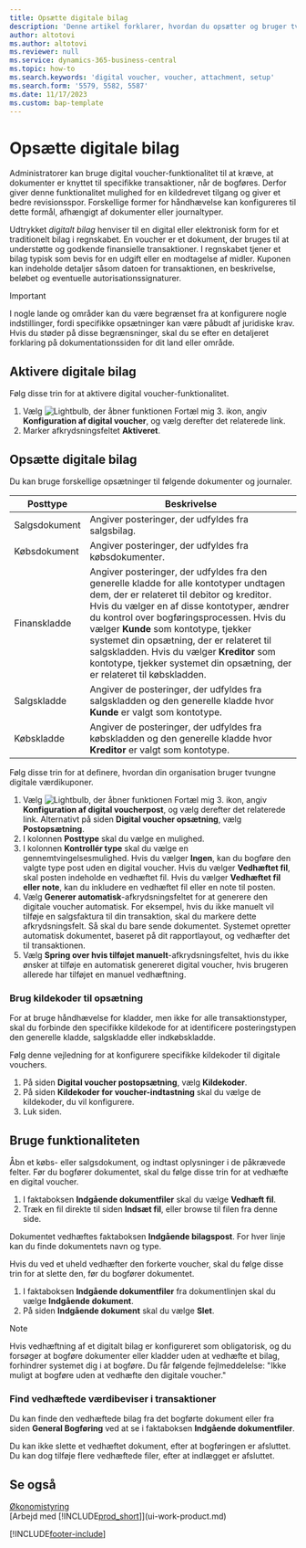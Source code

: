 ```yaml
---
title: Opsætte digitale bilag
description: 'Denne artikel forklarer, hvordan du opsætter og bruger tvungne digitale værdikuponer i Microsoft Dynamics 365 Business Central.'
author: altotovi
ms.author: altotovi
ms.reviewer: null
ms.service: dynamics-365-business-central
ms.topic: how-to
ms.search.keywords: 'digital voucher, voucher, attachment, setup'
ms.search.form: '5579, 5582, 5587'
ms.date: 11/17/2023
ms.custom: bap-template
---
```


# <a name="set-up-digital-vouchers"></a>Opsætte digitale bilag

Administratorer kan bruge digital voucher-funktionalitet til at kræve, at dokumenter er knyttet til specifikke transaktioner, når de bogføres. Derfor giver denne funktionalitet mulighed for en kildedrevet tilgang og giver et bedre revisionsspor. Forskellige former for håndhævelse kan konfigureres til dette formål, afhængigt af dokumenter eller journaltyper.

Udtrykket *digitalt bilag* henviser til en digital eller elektronisk form for et traditionelt bilag i regnskabet. En voucher er et dokument, der bruges til at understøtte og godkende finansielle transaktioner. I regnskabet tjener et bilag typisk som bevis for en udgift eller en modtagelse af midler. Kuponen kan indeholde detaljer såsom datoen for transaktionen, en beskrivelse, beløbet og eventuelle autorisationssignaturer.

> [!IMPORTANT]
> I nogle lande og områder kan du være begrænset fra at konfigurere nogle indstillinger, fordi specifikke opsætninger kan være påbudt af juridiske krav. Hvis du støder på disse begrænsninger, skal du se efter en detaljeret forklaring på dokumentationssiden for dit land eller område.

## <a name="enable-digital-vouchers"></a>Aktivere digitale bilag

Følg disse trin for at aktivere digital voucher-funktionalitet.

1. Vælg ![Lightbulb, der åbner funktionen Fortæl mig 3.](media/ui-search/search_small.png "Fortæl mig, hvad du vil foretage dig") ikon, angiv **Konfiguration af digital voucher**, og vælg derefter det relaterede link.
2. Marker afkrydsningsfeltet **Aktiveret**.

## <a name="set-up-digital-vouchers-1"></a>Opsætte digitale bilag

Du kan bruge forskellige opsætninger til følgende dokumenter og journaler.

| Posttype | Beskrivelse |
|------------|-------------|
| Salgsdokument | Angiver posteringer, der udfyldes fra salgsbilag. |
| Købsdokument | Angiver posteringer, der udfyldes fra købsdokumenter. |
| Finanskladde | Angiver posteringer, der udfyldes fra den generelle kladde for alle kontotyper undtagen dem, der er relateret til debitor og kreditor. Hvis du vælger en af ​​disse kontotyper, ændrer du kontrol over bogføringsprocessen. Hvis du vælger **Kunde** som kontotype, tjekker systemet din opsætning, der er relateret til salgskladden. Hvis du vælger **Kreditor** som kontotype, tjekker systemet din opsætning, der er relateret til købskladden. |
| Salgskladde | Angiver de posteringer, der udfyldes fra salgskladden og den generelle kladde hvor **Kunde** er valgt som kontotype. |
| Købskladde | Angiver de posteringer, der udfyldes fra købskladden og den generelle kladde hvor **Kreditor** er valgt som kontotype. |

Følg disse trin for at definere, hvordan din organisation bruger tvungne digitale værdikuponer.

1. Vælg ![Lightbulb, der åbner funktionen Fortæl mig 3.](media/ui-search/search_small.png "Fortæl mig, hvad du vil foretage dig") ikon, angiv **Konfiguration af digital voucherpost**, og vælg derefter det relaterede link. Alternativt på siden **Digital voucher opsætning**, vælg **Postopsætning**.
2. I kolonnen **Posttype** skal du vælge en mulighed.
3. I kolonnen **Kontrollér type** skal du vælge en gennemtvingelsesmulighed. Hvis du vælger **Ingen**, kan du bogføre den valgte type post uden en digital voucher. Hvis du vælger **Vedhæftet fil**, skal posten indeholde en vedhæftet fil. Hvis du vælger **Vedhæftet fil eller note**, kan du inkludere en vedhæftet fil eller en note til posten. 
4. Vælg **Generer automatisk**-afkrydsningsfeltet for at generere den digitale voucher automatisk. For eksempel, hvis du ikke manuelt vil tilføje en salgsfaktura til din transaktion, skal du markere dette afkrydsningsfelt. Så skal du bare sende dokumentet. Systemet opretter automatisk dokumentet, baseret på dit rapportlayout, og vedhæfter det til transaktionen.
5. Vælg **Spring over hvis tilføjet manuelt**-afkrydsningsfeltet, hvis du ikke ønsker at tilføje en automatisk genereret digital voucher, hvis brugeren allerede har tilføjet en manuel vedhæftning.

### <a name="use-source-codes-for-setup"></a>Brug kildekoder til opsætning

For at bruge håndhævelse for kladder, men ikke for alle transaktionstyper, skal du forbinde den specifikke kildekode for at identificere posteringstypen den generelle kladde, salgskladde eller indkøbskladde.

Følg denne vejledning for at konfigurere specifikke kildekoder til digitale vouchers.

1. På siden **Digital voucher postopsætning**, vælg **Kildekoder**.
2. På siden **Kildekoder for voucher-indtastning** skal du vælge de kildekoder, du vil konfigurere.
3. Luk siden.

## <a name="use-the-functionality"></a>Bruge funktionaliteten

Åbn et købs- eller salgsdokument, og indtast oplysninger i de påkrævede felter. Før du bogfører dokumentet, skal du følge disse trin for at vedhæfte en digital voucher.

1. I faktaboksen **Indgående dokumentfiler** skal du vælge **Vedhæft fil**.
2. Træk en fil direkte til siden **Indsæt fil**, eller browse til filen fra denne side.

Dokumentet vedhæftes faktaboksen **Indgående bilagspost**. For hver linje kan du finde dokumentets navn og type.

Hvis du ved et uheld vedhæfter den forkerte voucher, skal du følge disse trin for at slette den, før du bogfører dokumentet.

1. I faktaboksen **Indgående dokumentfiler** fra dokumentlinjen skal du vælge **Indgående dokument**.
2. På siden **Indgående dokument** skal du vælge **Slet**.

> [!NOTE]
> Hvis vedhæftning af et digitalt bilag er konfigureret som obligatorisk, og du forsøger at bogføre dokumenter eller kladder uden at vedhæfte et bilag, forhindrer systemet dig i at bogføre. Du får følgende fejlmeddelelse: "Ikke muligt at bogføre uden at vedhæfte den digitale voucher."

### <a name="find-attached-vouchers-in-transactions"></a>Find vedhæftede værdibeviser i transaktioner

Du kan finde den vedhæftede bilag fra det bogførte dokument eller fra siden **General Bogføring** ved at se i faktaboksen **Indgående dokumentfiler**.

Du kan ikke slette et vedhæftet dokument, efter at bogføringen er afsluttet. Du kan dog tilføje flere vedhæftede filer, efter at indlægget er afsluttet.

## <a name="see-also"></a>Se også

[Økonomistyring](finance.md)  
[Arbejd med [!INCLUDE[prod_short](includes/prod_short.md)]](ui-work-product.md)

[!INCLUDE[footer-include](includes/footer-banner.md)]
